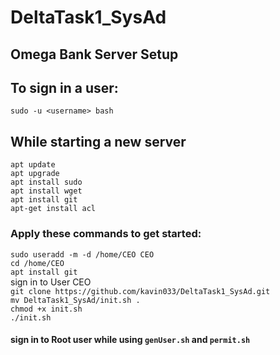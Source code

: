 # DeltaTask1_SysAd

## Omega Bank Server Setup

## To sign in a user:
``sudo -u <username> bash``

## While starting a new server
``apt update``  
``apt upgrade``     
``apt install sudo``   
``apt install wget``   
``apt install git``  
``apt-get install acl``  

### Apply these commands to get started:

``sudo useradd -m -d /home/CEO CEO``  
``cd /home/CEO``  
``apt install git``  
sign in to User CEO   
``git clone https://github.com/kavin033/DeltaTask1_SysAd.git``  
``mv DeltaTask1_SysAd/init.sh .``  
``chmod +x init.sh``  
``./init.sh``   

#### sign in to Root user while using ``genUser.sh`` and ``permit.sh``
